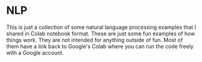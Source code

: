 # NLP
This is just a collection of some natural language processing examples that I shared in Colab notebook format. These are just some fun examples of how things work. They are not intended for anything outside of fun. Most of them have a link back to Google's Colab where you can run the code freely with a Google account.  
